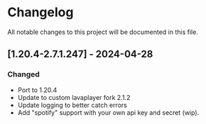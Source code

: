 # Changelog
All notable changes to this project will be documented in this file.

## [1.20.4-2.7.1.247] - 2024-04-28
### Changed
 - Port to 1.20.4
 - Update to custom lavaplayer fork 2.1.2
 - Update logging to better catch errors
 - Add "spotify" support with your own api key and secret (wip).